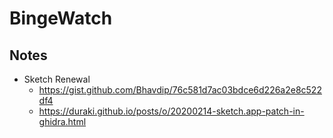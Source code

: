 # BingeWatch

## Notes
* Sketch Renewal
    * https://gist.github.com/Bhavdip/76c581d7ac03bdce6d226a2e8c522df4
    * https://duraki.github.io/posts/o/20200214-sketch.app-patch-in-ghidra.html
